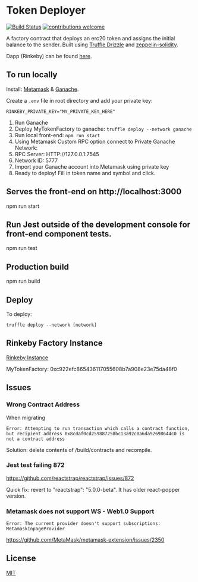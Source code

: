 # Token Deployer

<div>

[![Build Status](https://travis-ci.org/NFhbar/Token-Deployer.png?branch=master)](https://travis-ci.org/NFhbar/Token-Deployer)
[![contributions welcome](https://img.shields.io/badge/contributions-welcome-brightgreen.svg?style=flat)](https://github.com/dwyl/esta/issues)

</div>

A factory contract that deploys an erc20 token and assigns the initial balance to the sender.
Built using [Truffle Drizzle](http://truffleframework.com/blog/drizzle-reactive-ethereum-data-for-front-ends) and
[zeppelin-solidity](https://github.com/OpenZeppelin/zeppelin-solidity).

Dapp (Rinkeby) can be found [here](https://one-click-token.herokuapp.com/).

## To run locally

Install:
[Metamask](https://metamask.io/#how-it-works) &
[Ganache](http://truffleframework.com/ganache/).

Create a ```.env``` file in root directory and add your private key:
```
RINKEBY_PRIVATE_KEY="MY_PRIVATE_KEY_HERE"
```

1. Run Ganache
2. Deploy MyTokenFactory to ganache: ```truffle deploy --network ganache```
3. Run local front-end: ```npm run start```
4. Using Metamask Custom RPC option connect to Private Ganache Network:
5. RPC Server: HTTP://127.0.0.1:7545
6. Network ID: 5777
7. Import your Ganache account into Metamask using private key
8. Ready to deploy! Fill in token name and symbol and click.

## Serves the front-end on http://localhost:3000
npm run start

## Run Jest outside of the development console for front-end component tests.
npm run test

## Production build
npm run build

## Deploy
To deploy:
```
truffle deploy --network [network]
```

## Rinkeby Factory Instance
[Rinkeby Instance](https://one-click-token.herokuapp.com/)

MyTokenFactory: 0xc922efc865436117055608b7a908e23e75da48f0

## Issues

### Wrong Contract Address
When migrating
```
Error: Attempting to run transaction which calls a contract function, but recipient address 0x8cdaf0cd259887258bc13a92c0a6da92698644c0 is not a contract address
```
Solution: delete contents of /build/contracts and recompile.

### Jest test failing 872
https://github.com/reactstrap/reactstrap/issues/872

Quick fix: revert to "reactstrap": "5.0.0-beta". It has older react-popper version.

### Metamask does not support WS - Web1.0 Support
```
Error: The current provider doesn't support subscriptions: MetamaskInpageProvider
```
https://github.com/MetaMask/metamask-extension/issues/2350


## License
[MIT](https://github.com/OpenZeppelin/zeppelin-solidity/blob/master/LICENSE)

